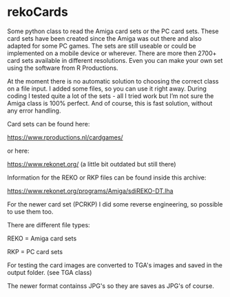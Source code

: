 # rekoCards
Some python class to read the Amiga card sets or the PC card sets. These card sets have been created since the Amiga was out there and also adapted for some PC games. The sets are still useable or could be implemented on a mobile device or wherever. There are more then 2700+ card sets available in different resolutions. Even you can make your own set using the software from R Productions.

At the moment there is no automatic solution to choosing the correct class on a file input. I added some files, so you can use it right away. During coding I tested quite a lot of the sets - all I tried work but I’m not sure the Amiga class is 100% perfect. And of course, this is fast solution, without any error handling.

Card sets can be found here:

https://www.rproductions.nl/cardgames/

or here:

https://www.rekonet.org/ (a little bit outdated but still there)

Information for the REKO or RKP files can be found inside this archive:

https://www.rekonet.org/programs/Amiga/sdiREKO-DT.lha

For the newer card set (PCRKP) I did some reverse engineering, so possible to use them too.


There are different file types:

REKO = Amiga card sets

RKP = PC card sets

For testing the card images are converted to TGA's images and saved in the output folder. (see TGA class)

The newer format containss JPG's so they are saves as JPG's of course.

